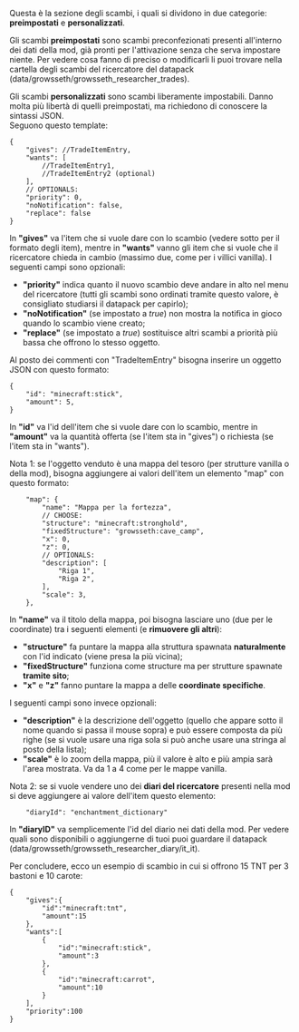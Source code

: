 Questa è la sezione degli scambi, i quali si dividono in due categorie: **preimpostati** e **personalizzati**.

Gli scambi **preimpostati** sono scambi preconfezionati presenti all'interno dei dati della mod, già pronti per l'attivazione senza che serva impostare niente. Per vedere cosa fanno di preciso o modificarli li puoi trovare nella cartella degli scambi del ricercatore del datapack (data/growsseth/growsseth\_researcher\_trades).

Gli scambi **personalizzati** sono scambi liberamente impostabili. Danno molta più libertà di quelli preimpostati, ma richiedono di conoscere la sintassi JSON.  
Seguono questo template:

    {
        "gives": //TradeItemEntry,
        "wants": [
            //TradeItemEntry1,
            //TradeItemEntry2 (optional)
        ],
        // OPTIONALS:
        "priority": 0,
        "noNotification": false,
        "replace": false
    }

In **"gives"** va l'item che si vuole dare con lo scambio (vedere sotto per il formato degli item), mentre in **"wants"** vanno gli item che si vuole che il ricercatore chieda in cambio (massimo due, come per i villici vanilla). I seguenti campi sono opzionali:

*   **"priority"** indica quanto il nuovo scambio deve andare in alto nel menu del ricercatore (tutti gli scambi sono ordinati tramite questo valore, è consigliato studiarsi il datapack per capirlo);
*   **"noNotification"** (se impostato a _true_) non mostra la notifica in gioco quando lo scambio viene creato;
*   **"replace"** (se impostato a _true_) sostituisce altri scambi a priorità più bassa che offrono lo stesso oggetto.

Al posto dei commenti con "TradeItemEntry" bisogna inserire un oggetto JSON con questo formato:

    {
        "id": "minecraft:stick",
        "amount": 5,
    }

In **"id"** va l'id dell'item che si vuole dare con lo scambio, mentre in **"amount"** va la quantità offerta (se l'item sta in "gives") o richiesta (se l'item sta in "wants").

Nota 1: se l'oggetto venduto è una mappa del tesoro (per strutture vanilla o della mod), bisogna aggiungere ai valori dell'item un elemento "map" con questo formato:

        "map": {
            "name": "Mappa per la fortezza",
            // CHOOSE:
            "structure": "minecraft:stronghold",
            "fixedStructure": "growsseth:cave_camp",
            "x": 0,
            "z": 0,
            // OPTIONALS:
            "description": [
                "Riga 1",
                "Riga 2",
            ],
            "scale": 3,
        },

In **"name"** va il titolo della mappa, poi bisogna lasciare uno (due per le coordinate) tra i seguenti elementi (e **rimuovere gli altri**):

*   **"structure"** fa puntare la mappa alla struttura spawnata **naturalmente** con l'id indicato (viene presa la più vicina);
*   **"fixedStructure"** funziona come structure ma per strutture spawnate **tramite sito**;
*   **"x"** e **"z"** fanno puntare la mappa a delle **coordinate specifiche**.

I seguenti campi sono invece opzionali:

*   **"description"** è la descrizione dell'oggetto (quello che appare sotto il nome quando si passa il mouse sopra) e può essere composta da più righe (se si vuole usare una riga sola si può anche usare una stringa al posto della lista);
*   **"scale"** è lo zoom della mappa, più il valore è alto e più ampia sarà l'area mostrata. Va da 1 a 4 come per le mappe vanilla.

Nota 2: se si vuole vendere uno dei **diari del ricercatore** presenti nella mod si deve aggiungere ai valore dell'item questo elemento:

        "diaryId": "enchantment_dictionary"

In **"diaryID"** va semplicemente l'id del diario nei dati della mod. Per vedere quali sono disponibili o aggiungerne di tuoi puoi guardare il datapack (data/growsseth/growsseth\_researcher\_diary/it\_it).

Per concludere, ecco un esempio di scambio in cui si offrono 15 TNT per 3 bastoni e 10 carote:

    {
        "gives":{
            "id":"minecraft:tnt",
            "amount":15
        },
        "wants":[
            {
                "id":"minecraft:stick",
                "amount":3
            },
            {
                "id":"minecraft:carrot",
                "amount":10
            }
        ],
        "priority":100
    }